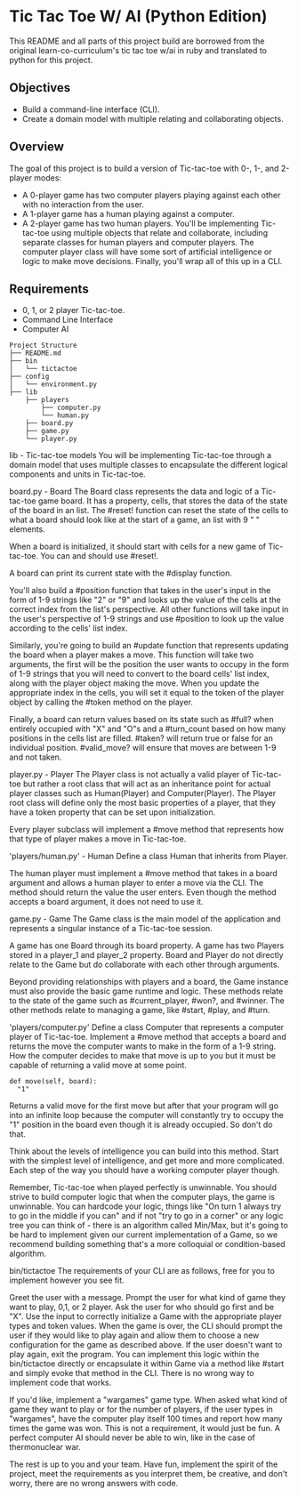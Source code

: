# Tic Tac Toe W/ AI (Python Edition)
This README and all parts of this project build are borrowed from the original learn-co-curriculum's tic tac toe w/ai in ruby and translated to python for this project.

## Objectives
* Build a command-line interface (CLI).
* Create a domain model with multiple relating and collaborating objects.

## Overview
The goal of this project is to build a version of Tic-tac-toe with 0-, 1-, and 2-player modes:

* A 0-player game has two computer players playing against each other with no interaction from the user.
* A 1-player game has a human playing against a computer.
* A 2-player game has two human players.
You'll be implementing Tic-tac-toe using multiple objects that relate and collaborate, including separate classes for human players and computer players. The computer player class will have some sort of artificial intelligence or logic to make move decisions. Finally, you'll wrap all of this up in a CLI.

## Requirements
* 0, 1, or 2 player Tic-tac-toe.
* Command Line Interface
* Computer AI
```
Project Structure
├── README.md
├── bin
│   └── tictactoe
├── config
│   └── environment.py
├── lib
    ├── players
        ├── computer.py
        └── human.py
    ├── board.py
    ├── game.py
    └── player.py
```

lib - Tic-tac-toe models
You will be implementing Tic-tac-toe through a domain model that uses multiple classes to encapsulate the different logical components and units in Tic-tac-toe.

board.py - Board
The Board class represents the data and logic of a Tic-tac-toe game board. It has a property, cells, that stores the data of the state of the board in an list. The #reset! function can reset the state of the cells to what a board should look like at the start of a game, an list with 9 " " elements.

When a board is initialized, it should start with cells for a new game of Tic-tac-toe. You can and should use #reset!.

A board can print its current state with the #display function.

You'll also build a #position function that takes in the user's input in the form of 1-9 strings like "2" or "9" and looks up the value of the cells at the correct index from the list's perspective. All other functions will take input in the user's perspective of 1-9 strings and use #position to look up the value according to the cells' list index.

Similarly, you're going to build an #update function that represents updating the board when a player makes a move. This function will take two arguments, the first will be the position the user wants to occupy in the form of 1-9 strings that you will need to convert to the board cells' list index, along with the player object making the move. When you update the appropriate index in the cells, you will set it equal to the token of the player object by calling the #token method on the player.

Finally, a board can return values based on its state such as #full? when entirely occupied with "X" and "O"s and a #turn_count based on how many positions in the cells list are filled. #taken? will return true or false for an individual position. #valid_move? will ensure that moves are between 1-9 and not taken.

player.py - Player
The Player class is not actually a valid player of Tic-tac-toe but rather a root class that will act as an inheritance point for actual player classes such as Human(Player) and Computer(Player). The Player root class will define only the most basic properties of a player, that they have a token property that can be set upon initialization.

Every player subclass will implement a #move method that represents how that type of player makes a move in Tic-tac-toe.

'players/human.py' - Human
Define a class Human that inherits from Player. 

The human player must implement a #move method that takes in a board argument and allows a human player to enter a move via the CLI. The method should return the value the user enters. Even though the method accepts a board argument, it does not need to use it.

game.py - Game
The Game class is the main model of the application and represents a singular instance of a Tic-tac-toe session.

A game has one Board through its board property.
A game has two Players stored in a player_1 and player_2 property.
Board and Player do not directly relate to the Game but do collaborate with each other through arguments.

Beyond providing relationships with players and a board, the Game instance must also provide the basic game runtime and logic. These methods relate to the state of the game such as #current_player, #won?, and #winner. The other methods relate to managing a game, like #start, #play, and #turn.

'players/computer.py'
Define a class Computer that represents a computer player of Tic-tac-toe. Implement a #move method that accepts a board and returns the move the computer wants to make in the form of a 1-9 string. How the computer decides to make that move is up to you but it must be capable of returning a valid move at some point.
```
def move(self, board):
  "1"
```
Returns a valid move for the first move but after that your program will go into an infinite loop because the computer will constantly try to occupy the "1" position in the board even though it is already occupied. So don't do that.

Think about the levels of intelligence you can build into this method. Start with the simplest level of intelligence, and get more and more complicated. Each step of the way you should have a working computer player though.

Remember, Tic-tac-toe when played perfectly is unwinnable. You should strive to build computer logic that when the computer plays, the game is unwinnable. You can hardcode your logic, things like "On turn 1 always try to go in the middle if you can" and if not "try to go in a corner" or any logic tree you can think of - there is an algorithm called Min/Max, but it's going to be hard to implement given our current implementation of a Game, so we recommend building something that's a more colloquial or condition-based algorithm.

bin/tictactoe
The requirements of your CLI are as follows, free for you to implement however you see fit.

Greet the user with a message.
Prompt the user for what kind of game they want to play, 0,1, or 2 player.
Ask the user for who should go first and be "X".
Use the input to correctly initialize a Game with the appropriate player types and token values.
When the game is over, the CLI should prompt the user if they would like to play again and allow them to choose a new configuration for the game as described above. If the user doesn't want to play again, exit the program.
You can implement this logic within the bin/tictactoe directly or encapsulate it within Game via a method like #start and simply evoke that method in the CLI. There is no wrong way to implement code that works.

If you'd like, implement a "wargames" game type. When asked what kind of game they want to play or for the number of players, if the user types in "wargames", have the computer play itself 100 times and report how many times the game was won. This is not a requirement, it would just be fun. A perfect computer AI should never be able to win, like in the case of thermonuclear war.

The rest is up to you and your team. Have fun, implement the spirit of the project, meet the requirements as you interpret them, be creative, and don't worry, there are no wrong answers with code.